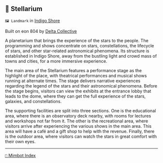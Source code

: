 ## 🌌 Stellarium

`🖼️ Landmark` in [Indigo Shore](<https://zeithalt.github.io/r/indigo_shore.html>)

Built on eon 804 by [Delta Collective](<https://zeithalt.github.io/r/delta_collective.html>)

A planetarium that brings the experience of the stars to the people. The programming and shows concentrate on stars, constellations, the lifecycle of stars, and other star-related astronomical phenomena. Its structure is established in Indigo Shore, away from the bustling light and crowd mass of towns and cities, for a more immersive experience.

The main area of the Stellarium features a performance stage as the highlight of the place, with theatrical performances and musical shows running at alternate times. The stage delivers narrative experiences regarding the legend of the stars and their astronomical phenomena. Before the stage begins, visitors can view the exhibits at the entrance lobby that leads to the dome, where they can get the full experience of the stars, galaxies, and constellations.

The supporting facilities are split into three sections. One is the educational area, where there is an observatory deck nearby, with rooms for lectures and workshops not far from it. The other is the recreational area, where visitors arrive after experiencing the various shows in the main area. This area will have a café and a gift shop to help with the revenue. Finally, there is the outdoor area, where visitors can watch the stars in great comfort with their own eyes.

<!---
keywords:  dc, indigo shore
aliases: 
-->
----------
[`📑` Mimbot Index](<https://zeithalt.github.io/r/#3520>)